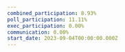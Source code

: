 ```yaml
---
combined_participation: 8.93%
poll_participation: 11.11%
exec_participation: 0.00%
communication: 0.00%
start_date: 2023-09-04T00:00:00.000Z
---
```

